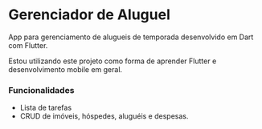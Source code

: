 # Gerenciador de Aluguel

App para gerenciamento de alugueis de temporada desenvolvido em Dart com Flutter.

Estou utilizando este projeto como forma de aprender Flutter e desenvolvimento mobile em geral.

### Funcionalidades
- Lista de tarefas
- CRUD de imóveis, hóspedes, aluguéis e despesas.


